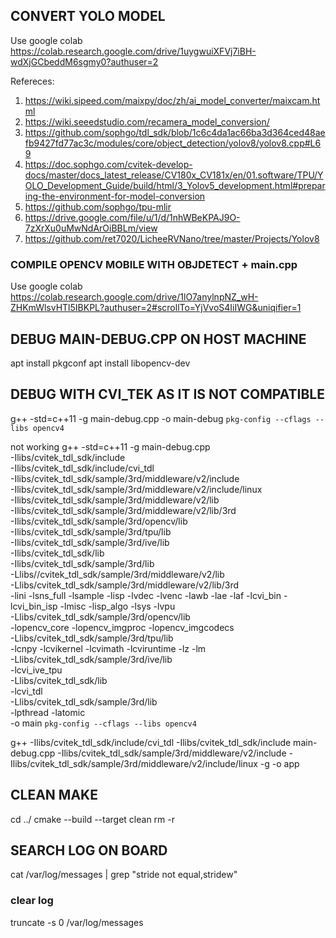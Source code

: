 ## CONVERT YOLO MODEL

Use google colab https://colab.research.google.com/drive/1uygwuiXFVj7iBH-wdXjGCbeddM6sgmy0?authuser=2

Refereces:

1. https://wiki.sipeed.com/maixpy/doc/zh/ai_model_converter/maixcam.html
2. https://wiki.seeedstudio.com/recamera_model_conversion/
3. https://github.com/sophgo/tdl_sdk/blob/1c6c4da1ac66ba3d364ced48aefb9427fd77ac3c/modules/core/object_detection/yolov8/yolov8.cpp#L69
4. https://doc.sophgo.com/cvitek-develop-docs/master/docs_latest_release/CV180x_CV181x/en/01.software/TPU/YOLO_Development_Guide/build/html/3_Yolov5_development.html#preparing-the-environment-for-model-conversion
5. https://github.com/sophgo/tpu-mlir
6. https://drive.google.com/file/u/1/d/1nhWBeKPAJ9O-7zXrXu0uMwNdArOiBBLm/view
7. https://github.com/ret7020/LicheeRVNano/tree/master/Projects/Yolov8

### COMPILE OPENCV MOBILE WITH OBJDETECT + main.cpp

Use google colab https://colab.research.google.com/drive/1lO7anylnpNZ_wH-ZHKmWlsvHTl5IBKPL?authuser=2#scrollTo=YjVvoS4IiIWG&uniqifier=1

## DEBUG MAIN-DEBUG.CPP ON HOST MACHINE

apt install pkgconf
apt install libopencv-dev

## DEBUG WITH CVI_TEK AS IT IS NOT COMPATIBLE

g++ -std=c++11 -g main-debug.cpp -o main-debug `pkg-config --cflags --libs opencv4`

not working
g++ -std=c++11 -g main-debug.cpp \
-Ilibs/cvitek_tdl_sdk/include \
-Ilibs/cvitek_tdl_sdk/include/cvi_tdl \
-Ilibs/cvitek_tdl_sdk/sample/3rd/middleware/v2/include \
-Ilibs/cvitek_tdl_sdk/sample/3rd/middleware/v2/include/linux \
-Ilibs/cvitek_tdl_sdk/sample/3rd/middleware/v2/lib \
-Ilibs/cvitek_tdl_sdk/sample/3rd/middleware/v2/lib/3rd \
-Ilibs/cvitek_tdl_sdk/sample/3rd/opencv/lib \
-Ilibs/cvitek_tdl_sdk/sample/3rd/tpu/lib \
-Ilibs/cvitek_tdl_sdk/sample/3rd/ive/lib \
-Ilibs/cvitek_tdl_sdk/lib \
-Ilibs/cvitek_tdl_sdk/sample/3rd/lib \
-Llibs//cvitek_tdl_sdk/sample/3rd/middleware/v2/lib \
-Llibs/cvitek_tdl_sdk/sample/3rd/middleware/v2/lib/3rd \
-lini -lsns_full -lsample -lisp -lvdec -lvenc -lawb -lae -laf -lcvi_bin -lcvi_bin_isp -lmisc -lisp_algo -lsys -lvpu \
-Llibs/cvitek_tdl_sdk/sample/3rd/opencv/lib \
-lopencv_core -lopencv_imgproc -lopencv_imgcodecs \
-Llibs/cvitek_tdl_sdk/sample/3rd/tpu/lib \
-lcnpy -lcvikernel -lcvimath -lcviruntime -lz -lm \
-Llibs/cvitek_tdl_sdk/sample/3rd/ive/lib \
-lcvi_ive_tpu \
-Llibs/cvitek_tdl_sdk/lib \
-lcvi_tdl \
-Llibs/cvitek_tdl_sdk/sample/3rd/lib \
-lpthread -latomic \
-o main `pkg-config --cflags --libs opencv4`

g++ -Ilibs/cvitek_tdl_sdk/include/cvi_tdl -Ilibs/cvitek_tdl_sdk/include main-debug.cpp -Ilibs/cvitek_tdl_sdk/sample/3rd/middleware/v2/include -Ilibs/cvitek_tdl_sdk/sample/3rd/middleware/v2/include/linux -g -o app

## CLEAN MAKE

cd ../
cmake --build <build-dir> --target clean
rm -r <build dir>

## SEARCH LOG ON BOARD

cat /var/log/messages | grep "stride not equal,stridew"

### clear log

truncate -s 0 /var/log/messages
